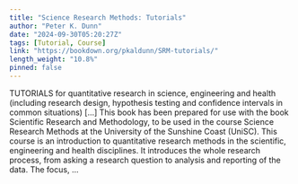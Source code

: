 ```yaml
---
title: "Science Research Methods: Tutorials"
author: "Peter K. Dunn"
date: "2024-09-30T05:20:27Z"
tags: [Tutorial, Course]
link: "https://bookdown.org/pkaldunn/SRM-tutorials/"
length_weight: "10.8%"
pinned: false
---
```


TUTORIALS for quantitative research in science, engineering and health (including research design, hypothesis testing and confidence intervals in common situations) [...] This book has been prepared for use with the book
Scientific Research and Methodology,
to be used in the course Science Research Methods at the
University of the Sunshine Coast (UniSC). This course is an introduction to quantitative research methods in the scientific, engineering and health disciplines.
It introduces the whole research process,
from asking a research question to analysis and reporting of the data.
The focus, ...
